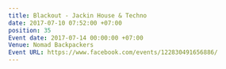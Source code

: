 ```yaml
---
title: Blackout - Jackin House & Techno
date: 2017-07-10 07:52:00 +07:00
position: 35
Event date: 2017-07-14 00:00:00 +07:00
Venue: Nomad Backpackers
Event URL: https://www.facebook.com/events/122830491656886/
---
```


